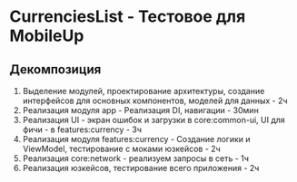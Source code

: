 # CurrenciesList - Тестовое для MobileUp
## Декомпозиция
1. Выделение модулей, проектирование архитектуры, создание интерфейсов для основных компонентов, моделей для данных - 2ч
2. Реализация модуля app -  Реализация DI, навигации - 30мин
3. Реализация UI - экран ошибок и загрузки в core:common-ui, UI для фичи - в features:currency - 3ч
4. Реализация модуля features:currency - Создание логики и ViewModel, тестирование с моками юзкейсов - 2ч
5. Реализация core:network - реализуем запросы в сеть - 1ч
6. Реализация юзкейсов, тестирование всего приложения - 2ч
